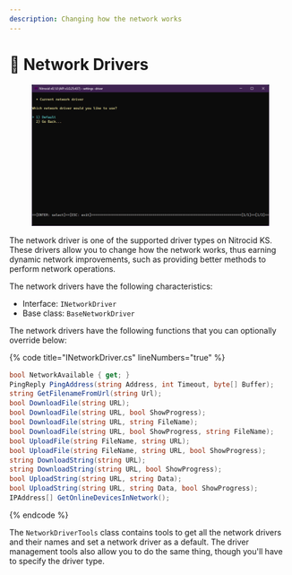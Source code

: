 ```yaml
---
description: Changing how the network works
---
```


# 🔌 Network Drivers

<figure><img src="../../../../.gitbook/assets/125-inner.png" alt=""><figcaption></figcaption></figure>

The network driver is one of the supported driver types on Nitrocid KS. These drivers allow you to change how the network works, thus earning dynamic network improvements, such as providing better methods to perform network operations.

The network drivers have the following characteristics:

* Interface: `INetworkDriver`
* Base class: `BaseNetworkDriver`

The network drivers have the following functions that you can optionally override below:

{% code title="INetworkDriver.cs" lineNumbers="true" %}
```csharp
bool NetworkAvailable { get; }
PingReply PingAddress(string Address, int Timeout, byte[] Buffer);
string GetFilenameFromUrl(string Url);
bool DownloadFile(string URL);
bool DownloadFile(string URL, bool ShowProgress);
bool DownloadFile(string URL, string FileName);
bool DownloadFile(string URL, bool ShowProgress, string FileName);
bool UploadFile(string FileName, string URL);
bool UploadFile(string FileName, string URL, bool ShowProgress);
string DownloadString(string URL);
string DownloadString(string URL, bool ShowProgress);
bool UploadString(string URL, string Data);
bool UploadString(string URL, string Data, bool ShowProgress);
IPAddress[] GetOnlineDevicesInNetwork();
```
{% endcode %}

The `NetworkDriverTools` class contains tools to get all the network drivers and their names and set a network driver as a default. The driver management tools also allow you to do the same thing, though you'll have to specify the driver type.
